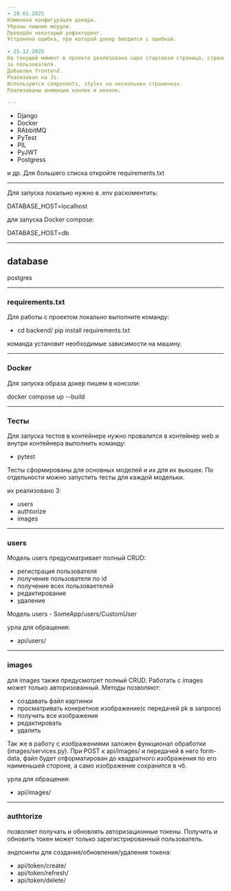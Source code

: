 ```yaml
---
- 28.01.2025
Изменена конфигурация докера.
Убраны лишние моудли.
Проведён некоторый рефакторинг.
Устранена ошибка, при которой докер билдился с ошибкой.

- 25.12.2025
На текущий момент в проекте реализована сыро стартовая страница, страница регистрации и вход
за пользователя.
Добавлен frontend.
Реализован на Js.
Используются components, styles на нескольких страничках.
Реализованы анимации конпок и иконок.

---
```


- Django
- Docker
- RAbbitMQ
- PyTest
- PIL
- PyJWT
- Postgress

и др. Для большего списка откройте requirements.txt

---
Для запуска локально нужно в .env раскоментить:

DATABASE_HOST=localhost

для запуска Docker compose:

DATABASE_HOST=db

---

## database

postgres

---

### requirements.txt

Для работы с проектом локально выполните команду:

- cd backend/ pip install requirements.txt

команда установит необходимые зависимости на машину.

---

### Docker

Для запуска образа докер пишем в консоли:

docker compose up --build

---

### Тесты

Для запуска тестов в контейнере нужно провалится в контейнер web и внутри контейнера выполнить команду:

- pytest

Тесты сформированы для основных моделей и их для их вьюшек.
По отдельности можно запустить тесты для каждой модельки.

их реализовано 3:

- users
- authtorize
- images

---

### users

Модель users предусматривает полный CRUD:

- регистрация пользователя
- получение пользователя по id
- получение всех пользоваетелей
- редактирование
- удаление

Модель users - SomeApp/users/CustomUser

урла для обращения:

- api/users/

---

### images

для images также предусмотрет полный CRUD.
Работать с images может только авторизованный.
Методы позволяют:

- создавать файл картинки
- просматривать конкретное изображение(с передачей pk в запросе)
- получить все изображения
- редактировать
- удалить

Так же в работу с изображениями заложен функционал обработки (images/services.py).
При POST к api/images/ и передачей в него form-data, файл будет отформатирован до 
квадратного изображения по его наименьшей стороне, а само изображение сохранится в чб.

урла для обращения:

- api/images/

---

### authtorize

позволяет получать и обновлять авторизационные токены.
Получить и обновить токен может только зарегистрированный пользователь.

эндпоинты для создания/обновления/удаления токена:

- api/token/create/
- api/token/refresh/
- api/token/delete/
